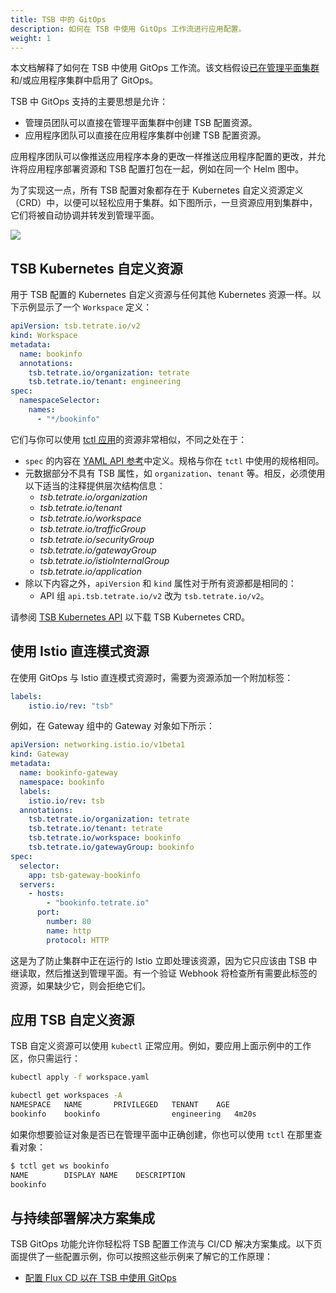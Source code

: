 ```yaml
---
title: TSB 中的 GitOps
description: 如何在 TSB 中使用 GitOps 工作流进行应用配置。
weight: 1
---
```


本文档解释了如何在 TSB 中使用 GitOps 工作流。该文档假设[已在管理平面集群](../../../operations/features/configure-gitops)和/或应用程序集群中启用了 GitOps。

TSB 中 GitOps 支持的主要思想是允许：
- 管理员团队可以直接在管理平面集群中创建 TSB 配置资源。
- 应用程序团队可以直接在应用程序集群中创建 TSB 配置资源。

应用程序团队可以像推送应用程序本身的更改一样推送应用程序配置的更改，并允许将应用程序部署资源和 TSB 配置打包在一起，例如在同一个 Helm 图中。

为了实现这一点，所有 TSB 配置对象都存在于 Kubernetes 自定义资源定义（CRD）中，以便可以轻松应用于集群。如下图所示，一旦资源应用到集群中，它们将被自动协调并转发到管理平面。

![](../../../assets/operations/gitops.png)

## TSB Kubernetes 自定义资源

用于 TSB 配置的 Kubernetes 自定义资源与任何其他 Kubernetes 资源一样。以下示例显示了一个 `Workspace` 定义：

```yaml
apiVersion: tsb.tetrate.io/v2
kind: Workspace
metadata:
  name: bookinfo
  annotations:
    tsb.tetrate.io/organization: tetrate
    tsb.tetrate.io/tenant: engineering
spec:
  namespaceSelector:
    names:
      - "*/bookinfo"
```

它们与你可以使用 [tctl 应用](../../reference/cli/reference/apply)的资源非常相似，不同之处在于：

* `spec` 的内容在 [YAML API 参考](../../reference/yaml-api)中定义。规格与你在 `tctl` 中使用的规格相同。
* 元数据部分不具有 TSB 属性，如 `organization`、`tenant` 等。相反，必须使用以下适当的注释提供层次结构信息：
  * _tsb.tetrate.io/organization_
  * _tsb.tetrate.io/tenant_
  * _tsb.tetrate.io/workspace_
  * _tsb.tetrate.io/trafficGroup_
  * _tsb.tetrate.io/securityGroup_
  * _tsb.tetrate.io/gatewayGroup_
  * _tsb.tetrate.io/istioInternalGroup_
  * _tsb.tetrate.io/application_
* 除以下内容之外，`apiVersion` 和 `kind` 属性对于所有资源都是相同的：
  * API 组 `api.tsb.tetrate.io/v2` 改为 `tsb.tetrate.io/v2`。

请参阅 [TSB Kubernetes API](../../../reference/k8s-api/guide) 以下载 TSB Kubernetes CRD。

## 使用 Istio 直连模式资源

在使用 GitOps 与 Istio 直连模式资源时，需要为资源添加一个附加标签：

```yaml
labels:
    istio.io/rev: "tsb"
```

例如，在 Gateway 组中的 Gateway 对象如下所示：

```yaml
apiVersion: networking.istio.io/v1beta1
kind: Gateway
metadata:
  name: bookinfo-gateway
  namespace: bookinfo
  labels:
    istio.io/rev: tsb
  annotations:
    tsb.tetrate.io/organization: tetrate
    tsb.tetrate.io/tenant: tetrate
    tsb.tetrate.io/workspace: bookinfo
    tsb.tetrate.io/gatewayGroup: bookinfo
spec:
  selector:
    app: tsb-gateway-bookinfo
  servers:
    - hosts:
        - "bookinfo.tetrate.io"
      port:
        number: 80
        name: http
        protocol: HTTP
```

这是为了防止集群中正在运行的 Istio 立即处理该资源，因为它只应该由 TSB 中继读取，然后推送到管理平面。有一个验证 Webhook 将检查所有需要此标签的资源，如果缺少它，则会拒绝它们。

## 应用 TSB 自定义资源

TSB 自定义资源可以使用 `kubectl` 正常应用。例如，要应用上面示例中的工作区，你只需运行：

```bash
kubectl apply -f workspace.yaml

kubectl get workspaces -A
NAMESPACE   NAME       PRIVILEGED   TENANT    AGE
bookinfo    bookinfo                engineering   4m20s
```

如果你想要验证对象是否已在管理平面中正确创建，你也可以使用 `tctl` 在那里查看对象：

```bash
$ tctl get ws bookinfo
NAME        DISPLAY NAME    DESCRIPTION
bookinfo
```

## 与持续部署解决方案集成

TSB GitOps 功能允许你轻松将 TSB 配置工作流与 CI/CD 解决方案集成。以下页面提供了一些配置示例，你可以按照这些示例来了解它的工作原理：

* [配置 Flux CD 以在 TSB 中使用 GitOps](../flux)